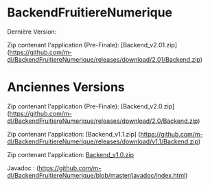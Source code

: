 # BackendFruitiereNumerique

Dernière Version:

Zip contenant l'application (Pre-Finale): [Backend_v2.01.zip] (https://github.com/m-dl/BackendFruitiereNumerique/releases/download/2.01/Backend.zip)

# Anciennes Versions

Zip contenant l'application (Pre-Finale): [Backend_v2.0.zip] (https://github.com/m-dl/BackendFruitiereNumerique/releases/download/2.0/Backend.zip)

Zip contenant l'application: [Backend_v1.1.zip] (https://github.com/m-dl/BackendFruitiereNumerique/releases/download/v1.1/Backend.zip)

Zip contenant l'application: [Backend_v1.0.zip](https://github.com/m-dl/BackendFruitiereNumerique/releases/download/1.0/Backend.zip)

Javadoc : (https://github.com/m-dl/BackendFruitiereNumerique/blob/master/javadoc/index.html)





